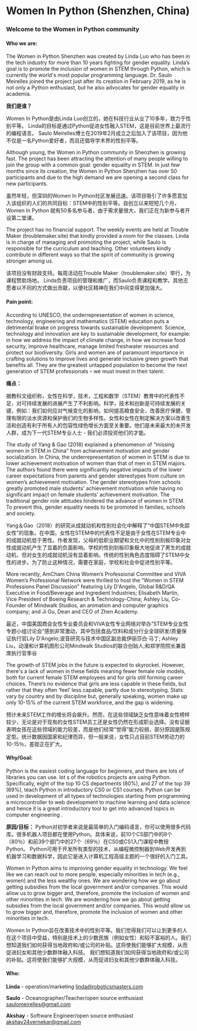 # Women In Python (Shenzhen, China)
### Welcome to the Women in Python community

#### Who we are:

The Women in Python Shenzhen was created by Linda Luo who has been in the tech industry for more than 10 years fighting for gender equality. Linda’s goal is to promote the inclusion of women in STEM through Python, which is currently the world's most popular programming language. Dr. Saulo Meirelles joined the project just after its creation in February 2019, as he is not only a Python enthusiast, but he also advocates for gender equality in academia. 

**我们是谁？**

Women In Python是由Linda Luo创立的，她在科技行业从业了10多年，致力于性别平等。 Linda的目标是通过Python促进女性融入STEM，这是目前世界上最流行的编程语言。 Saulo Meirelles博士在2019年2月成立之后加入了该项目，因为他不仅是一名Python爱好者，而且还倡导学术界的性别平等。

Although young, the Women in Python community in Shenzhen is growing fast. The project has been attracting the attention of many people willing to join the group with a common goal: gender equality in STEM. In just few months since its creation, the Women in Python Shenzhen has over 50 participants and due to the high demand we are opening a second class for new participants. 

虽然年轻，但深圳的Women In Python社区发展迅速。该项目吸引了许多愿意加入该组织的人们的共同目标：STEM中的性别平等。自创立以来短短几个月，Women In Python 就有50多名参与者，由于需求量很大，我们正在为新参与者开设第二堂课。

The project has no financial support. The weekly events are held at Trouble Maker (troublemaker.site) that kindly provided a room for the classes. Linda is in charge of managing and promoting the project, while Saulo is responsible for the curriculum and teaching. Other volunteers kindly contribute in different ways so that the spirit of community is growing stronger among us.

该项目没有财政支持。每周活动在Trouble Maker（troublemaker.site）举行，为课程赞助场地。 Linda负责项目的管理和推广，而Saulo负责课程和教学。其他志愿者以不同的方式做出贡献，以便社区精神在我们中间变得更加强大。

#### Pain point:

According to UNESCO, the underrepresentation of women in science, technology, engineering and mathematics (STEM) education puts a detrimental brake on progress towards sustainable development. Science, technology and innovation are key to sustainable development, for example: in how we address the impact of climate change, in how we increase food security, improve healthcare, manage limited freshwater resources and protect our biodiversity. Girls and women are of paramount importance in crafting solutions to improve lives and generate inclusive green growth that benefits all. They are the greatest untapped population to become the next generation of STEM professionals – we must invest in their talent.

**痛点：** 

据教科文组织称，女性在科学，技术，工程和数学（STEM）教育中的代表性不足，对可持续发展的进展产生了不利影响。科学，技术和创新是可持续发展的关键，例如：我们如何应对气候变化的影响，如何提高粮食安全，改善医疗保健，管理有限的淡水资源和保护我们的生物多样性。女性和女性在制定解决方案以改善生活和创造有利于所有人的包容性绿色增长方面至关重要。他们是未来最大的未开发人群，成为下一代STEM专业人士 - 我们必须投资他们的才能。



The study of Yang & Gao (2018) explained a phenomenon of “missing women in STEM in China” from achievement motivation and gender socialization. In China, the underrepresentation of women in STEM is due to lower achievement motivation of women than that of men in STEM majors. The authors found there were significantly negative impacts of the lower career expectations from parents and gender stereotypes from culture on women’s achievement motivation. The gender stereotypes from schools greatly promoted male students’ achievement motivation while having no significant impact on female students’ achievement motivation. The traditional gender role attitudes hindered the advance of women in STEM. To prevent this, gender equality needs to be promoted in families, schools and society.

Yang＆Gao（2018）的研究从成就动机和性别社会化中解释了“中国STEM中失踪女性”的现象。在中国，女性在STEM中的代表性不足是由于女性在STEM专业中的成就动机低于男性。作者发现，父母的低职业期望和文化中的性别刻板印象对女性成就动机产生了显着的负面影响。学校的性别刻板印象极大地促进了男生的成就动机，但对女生的成就动机没有显着影响。传统的性别角色态度阻碍了STEM中女性的进步。为了防止这种情况，需要在家庭，学校和社会中促进性别平等。


More recently, AmCham China Women’s Professional Committee and VIVA Women’s Professional Network were thrilled to host the “Women in STEM Professions Panel Discussion” featuring Lily D'Angelo, Global R&D/QA Executive in Food/Beverage and Ingredient Industries; Elisabeth Martin, Vice President of Boeing Research & Technology-China; Ashley Liu, Co-Founder of Mindwalk Studios, an animation and computer graphics company; and Ji Gu, Dean and CEO of Zhen Academy.  


最近，中国美国商会女性专业委员会和VIVA女性专业网络对举办“STEM专业女性专题小组讨论会”感到非常激动，其中包括食品/饮料和成分行业全球研发/质量保证执行官Lily D'Angelo;波音研究与技术中国区副总裁伊丽莎白·马丁; Ashley Liu，动漫和计算机图形公司Mindwalk Studios的联合创始人;和郑学院院长兼首席执行官季谷

The growth of STEM jobs in the future is expected to skyrocket. However, there's a lack of women in these fields meaning fewer female role models, both for current female STEM employees and for girls still forming career choices. There’s no evidence that girls are less capable in these fields, but rather that they often ‘feel’ less capable, partly due to stereotyping. Stats vary by country and by discipline but, generally speaking, women make up only 10-15% of the current STEM workforce, and the gap is widening. 

预计未来STEM工作的增长将会飙升。然而，在这些领域缺乏女性意味着女性榜样较少，无论是对于现有的女性STEM员工还是女性仍然在形成职业选择。没有证据表明女孩在这些领域的能力较差，而是他们经常“觉得”能力较弱，部分原因是陈规定型。统计数据因国家和纪律而异，但一般来说，女性只占目前STEM劳动力的10-15％，差距正在扩大。




#### Why/Goal:

Python is the easiest coding language for beginners, and there are lots of libraries you can use. lot s of the robotics projects are using Python. Specifically, eight of the top 10 CS departments (80%), and 27 of the top 39 (69%), teach Python in introductory CS0 or CS1 courses. Python can be used in development of all types of technologies starting from programming a microcontroller to web development to machine learning and data science  and hence it is a great introductory tool to get into advanced topics in computer engineering .



**原因/目标：**
Python对初学者来说是最简单的入门编码语言，你可以使用很多代码库。很多机器人项目都在使用Python。具体来说，前10个CS部门中的8个（80％）和前39个部门中的27个（69％）在CS0或CS1入门课程中教授Python。 Python可用于开发所有类型的技术，从编程微控制器到Web开发再到机器学习和数据科学，因此它是进入计算机工程高级主题的一个很好的入门工具。


Women in Python aims to improving gender equality in technology. We feel like we can reach out to more people, especially minorities in tech (e.g., women) and the less wealthy ones. We are wondering how we go about getting subsidies from the local government and/or companies. This would allow us to grow bigger and, therefore, promote the inclusion of women and other minorities in tech. 
We are wondering how we go about getting subsidies from the local government and/or companies. This would allow us to grow bigger and, therefore, promote the inclusion of women and other minorities in tech.


Women In Python旨在改善技术中的性别平等。我们觉得我们可以让到更多的人在这个项目中受益，特别是技术上的少数民族（例如女性）和较不富裕的人。我们想知道我们如何获得当地政府和/或公司的补贴。这将使我们能够扩大规模，从而促进妇女和其他少数群体融入科技。
我们想知道我们如何获得当地政府和/或公司的补贴。这将使我们能够扩大规模，从而促进妇女和其他少数群体融入科技。

#### Who:

**Linda** - operation/marketing 
linda@roboticsmasters.com

**Saulo** - Oceanographer/Teacher/open source enthusiast 
saulomeirelles@gmail.com

**Akshay** - Software Engineer/open source enthusiast 
akshay24vernekar@gmail.com




